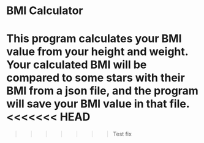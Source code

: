 # BMI Calculator
This program calculates your BMI value from your height and weight.
Your calculated BMI will be compared to some stars with their BMI from a json file, and the program will save your BMI value in that file.
<<<<<<< HEAD
=======

>>>>>>> Test fix
